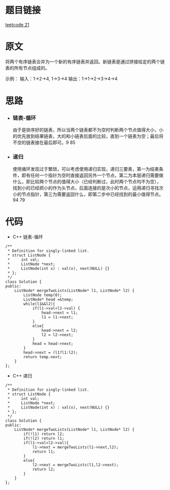 # 题目链接
[leetcode 21](https://leetcode-cn.com/problems/merge-two-sorted-lists/)

# 原文
将两个有序链表合并为一个新的有序链表并返回。新链表是通过拼接给定的两个链表的所有节点组成的。 

示例：
输入：1->2->4, 1->3->4
输出：1->1->2->3->4->4

# 思路
- ### **链表-循环**
  由于是排序好的链表，所以当两个链表都不为空时判断两个节点值得大小，小的优先放到结果链表，大的和小链表后面的比较，直到一个链表为空；最后将不空的链表接在最后即可。9 85
- ### **递归**
  使用循环发现过于繁琐，可以考虑使用递归实现，递归三要素，第一为结束条件，即有任何一个指针为空时直接返回另外一个节点，第二为本层递归需要做什么，即比较两个节点的值得大小（已经判断过，此时两个节点均不为空），找到小的已经把小的作为头节点，后面连接的是次小的节点，运用递归寻找次小的节点指针，第三为需要返回什么，即第二步中已经找到的最小值得节点。94 79

# 代码
- C++ 链表-循环
```
/**
 * Definition for singly-linked list.
 * struct ListNode {
 *     int val;
 *     ListNode *next;
 *     ListNode(int x) : val(x), next(NULL) {}
 * };
 */
class Solution {
public:
    ListNode* mergeTwoLists(ListNode* l1, ListNode* l2) {
        ListNode temp(0);
        ListNode* head =&temp;
        while(l1&&l2){
            if(l1->val<l2->val) {
                head->next = l1;
                l1 = l1->next;
            }
            else{
                head->next = l2;
                l2 = l2->next;
            }
            head = head->next;
        }
        head->next = (l1?l1:l2);
        return temp.next;
    }
};
```
- C++ 递归
```
/**
 * Definition for singly-linked list.
 * struct ListNode {
 *     int val;
 *     ListNode *next;
 *     ListNode(int x) : val(x), next(NULL) {}
 * };
 */
class Solution {
public:
    ListNode* mergeTwoLists(ListNode* l1, ListNode* l2) {
        if(!l1) return l2;
        if(!l2) return l1;
        if(l1->val<l2->val){
            l1->next = mergeTwoLists(l1->next,l2);
            return l1;
        }
        else{
            l2->next = mergeTwoLists(l1,l2->next);
            return l2;
        }
    }
};
```